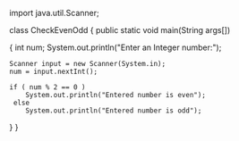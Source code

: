 
import java.util.Scanner;

class CheckEvenOdd
{
  public static void main(String args[])
  
  {
    int num;
    System.out.println("Enter an Integer number:");

    
    Scanner input = new Scanner(System.in);
    num = input.nextInt();
    
    if ( num % 2 == 0 )
        System.out.println("Entered number is even");
     else
        System.out.println("Entered number is odd");
  }
}
